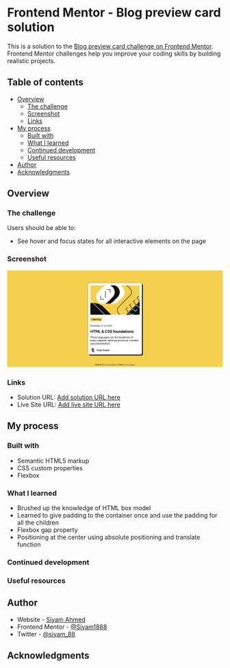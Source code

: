 # Frontend Mentor - Blog preview card solution

This is a solution to the [Blog preview card challenge on Frontend Mentor](https://www.frontendmentor.io/challenges/blog-preview-card-ckPaj01IcS). Frontend Mentor challenges help you improve your coding skills by building realistic projects. 

## Table of contents

- [Overview](#overview)
  - [The challenge](#the-challenge)
  - [Screenshot](#screenshot)
  - [Links](#links)
- [My process](#my-process)
  - [Built with](#built-with)
  - [What I learned](#what-i-learned)
  - [Continued development](#continued-development)
  - [Useful resources](#useful-resources)
- [Author](#author)
- [Acknowledgments](#acknowledgments)

## Overview

### The challenge

Users should be able to:

- See hover and focus states for all interactive elements on the page

### Screenshot

![](./screenshot.png)


### Links

- Solution URL: [Add solution URL here](https://your-solution-url.com)
- Live Site URL: [Add live site URL here](https://your-live-site-url.com)

## My process

### Built with

- Semantic HTML5 markup
- CSS custom properties
- Flexbox

### What I learned

- Brushed up the knowledge of HTML box model
- Learned to give padding to the container once and use the padding for all the children
- Flexbox gap property
- Positioning at the center using absolute positioning and translate function


### Continued development

### Useful resources

## Author

- Website - [Siyam Ahmed](https://siyam-ahmed.netlify.app)
- Frontend Mentor - [@Siyam1888](https://www.frontendmentor.io/profile/Siyam1888)
- Twitter - [@siyam_88](https://www.twitter.com/siyam_88)

## Acknowledgments
